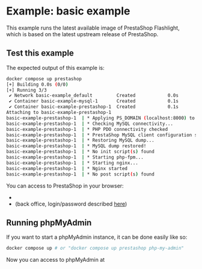 # Example: basic example

This example runs the latest available image of PrestaShop Flashlight, which is based on the latest upstream release of PrestaShop.

## Test this example

The expected output of this example is:

```sh
docker compose up prestashop
[+] Building 0.0s (0/0)                                                                docker-container:thirsty_khorana
[+] Running 3/3
 ✔ Network basic-example_default         Created            0.0s
 ✔ Container basic-example-mysql-1       Created            0.1s
 ✔ Container basic-example-prestashop-1  Created            0.1s
Attaching to basic-example-prestashop-1
basic-example-prestashop-1  | * Applying PS_DOMAIN (localhost:8000) to the dump...
basic-example-prestashop-1  | * Checking MySQL connectivity...
basic-example-prestashop-1  | * PHP PDO connectivity checked
basic-example-prestashop-1  | * PrestaShop MySQL client configuration set
basic-example-prestashop-1  | * Restoring MySQL dump...
basic-example-prestashop-1  | * MySQL dump restored!
basic-example-prestashop-1  | * No init script(s) found
basic-example-prestashop-1  | * Starting php-fpm...
basic-example-prestashop-1  | * Starting nginx...
basic-example-prestashop-1  | * Nginx started
basic-example-prestashop-1  | * No post script(s) found
```

You can access to PrestaShop in your browser:

- [](http://localhost:8000)
- [](http://localhost:8000/admin-dev/) (back office, login/password described [here](../../README.md))

## Running phpMyAdmin

If you want to start a phpMyAdmin instance, it can be done easily like so:

```sh
docker compose up # or "docker compose up prestashop php-my-admin"
```

Now you can access to phpMyAdmin at [](http://localhost:6060)
